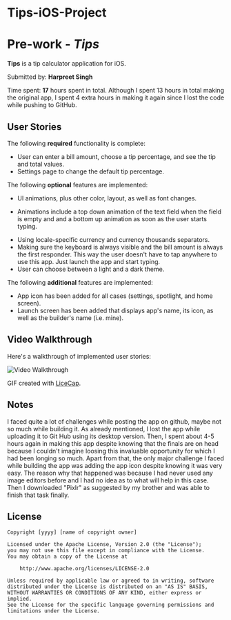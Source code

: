 # Tips-iOS-Project
# Pre-work - *Tips*

**Tips** is a tip calculator application for iOS.

Submitted by: **Harpreet Singh**

Time spent: **17** hours spent in total. Although I spent 13 hours in total making the original app,
I spent 4 extra hours in making it again since I lost the code while pushing to GitHub.

## User Stories

The following **required** functionality is complete:

* User can enter a bill amount, choose a tip percentage, and see the tip and total values.
* Settings page to change the default tip percentage.

The following **optional** features are implemented:
* UI animations, plus other color, layout, as well as font changes.
- Animations include a top down animation of the text field when the field is empty and and a bottom up
animation as soon as the user starts typing.
* Using locale-specific currency and currency thousands separators.
* Making sure the keyboard is always visible and the bill amount is always the first responder. 
This way the user doesn't have to tap anywhere to use this app. Just launch the app and start typing.
* User can choose between a light and a dark theme. 

The following **additional** features are implemented:

- App icon has been added for all cases (settings, spotlight, and home screen).
- Launch screen has been added that displays app's name, its icon, as well as the builder's name (i.e. mine).

## Video Walkthrough 

Here's a walkthrough of implemented user stories:

<img src='http://i.imgur.com/7Co3R8I.gif' title='Video Walkthrough' width='' alt='Video Walkthrough' />

GIF created with [LiceCap](http://www.cockos.com/licecap/).

## Notes

I faced quite a lot of challenges while posting the app on github, maybe not so much while building it. As already
mentioned, I lost the app while uploading it to Git Hub using its desktop version. Then, I spent about 4-5 hours again
in making this app despite knowing that the finals are on head because I couldn't imagine loosing this invaluable 
opportunity for which I had been longing so much. Apart from that, the only major challenge I faced while building the app
was adding the app icon despite knowing it was very easy. The reason why that happened was because I had never used
any image editors before and I had no idea as to what will help in this case. Then I downloaded "Pixlr" as suggested
by my brother and was able to finish that task finally. 

## License

    Copyright [yyyy] [name of copyright owner]

    Licensed under the Apache License, Version 2.0 (the "License");
    you may not use this file except in compliance with the License.
    You may obtain a copy of the License at

        http://www.apache.org/licenses/LICENSE-2.0

    Unless required by applicable law or agreed to in writing, software
    distributed under the License is distributed on an "AS IS" BASIS,
    WITHOUT WARRANTIES OR CONDITIONS OF ANY KIND, either express or implied.
    See the License for the specific language governing permissions and
    limitations under the License.
